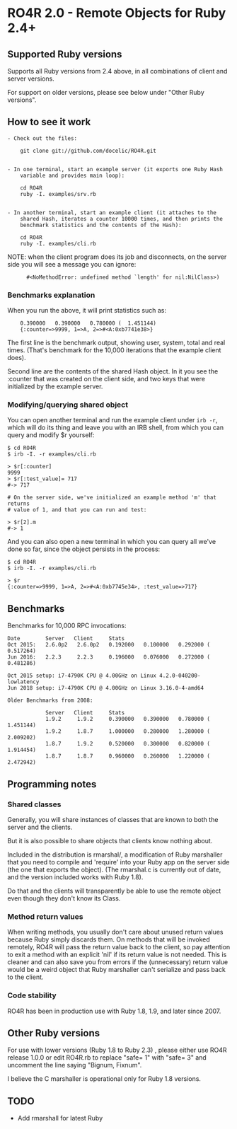 # RO4R 2.0 - Remote Objects for Ruby 2.4+

## Supported Ruby versions

Supports all Ruby versions from 2.4 above, in all combinations of client and server versions.

For support on older versions, please see below under "Other Ruby versions".

## How to see it work

```
- Check out the files:

	git clone git://github.com/docelic/RO4R.git


- In one terminal, start an example server (it exports one Ruby Hash
	variable and provides main loop):

	cd RO4R
	ruby -I. examples/srv.rb


- In another terminal, start an example client (it attaches to the
	shared Hash, iterates a counter 10000 times, and then prints the
	benchmark statistics and the contents of the Hash):

	cd RO4R
	ruby -I. examples/cli.rb
```

NOTE: when the client program does its job and disconnects, on the server
side you will see a message you can ignore:

```
      #<NoMethodError: undefined method `length' for nil:NilClass>)
```

### Benchmarks explanation

When you run the above, it will print statistics such as:

```
    0.390000   0.390000   0.780000 (  1.451144)
    {:counter=>9999, 1=>A, 2=>#<A:0xb7741e38>}
```

The first line is the benchmark output, showing user, system, total
and real times. (That's benchmark for the 10,000 iterations that
the example client does).

Second line are the contents of the shared Hash object. In it you see
the :counter that was created on the client side, and two keys that
were initialized by the example server.

### Modifying/querying shared object

You can open another terminal and run the example client under `irb -r`,
which will do its thing and leave you with an IRB shell, from which
you can query and modify $r yourself:

```
$ cd RO4R
$ irb -I. -r examples/cli.rb

> $r[:counter]
9999
> $r[:test_value]= 717
#-> 717

# On the server side, we've initialized an example method 'm' that returns
# value of 1, and that you can run and test:

> $r[2].m
#-> 1
```
And you can also open a new terminal in which you can query all we've done
so far, since the object persists in the process:

```
$ cd RO4R
$ irb -I. -r examples/cli.rb

> $r
{:counter=>9999, 1=>A, 2=>#<A:0xb7745e34>, :test_value=>717}
```

## Benchmarks

Benchmarks for 10,000 RPC invocations:

```
Date        Server   Client     Stats
Oct 2015:   2.6.0p2   2.6.0p2   0.192000   0.100000   0.292000 (  0.517264)
Jun 2016:   2.2.3     2.2.3     0.196000   0.076000   0.272000 (  0.481286)

Oct 2015 setup: i7-4790K CPU @ 4.00GHz on Linux 4.2.0-040200-lowlatency
Jun 2018 setup: i7-4790K CPU @ 4.00GHz on Linux 3.16.0-4-amd64

Older Benchmarks from 2008:

            Server   Client     Stats
            1.9.2     1.9.2     0.390000   0.390000   0.780000 (  1.451144)
            1.9.2     1.8.7     1.000000   0.280000   1.280000 (  2.009202)
            1.8.7     1.9.2     0.520000   0.300000   0.820000 (  1.914454)
            1.8.7     1.8.7     0.960000   0.260000   1.220000 (  2.472942)
```

## Programming notes

### Shared classes

Generally, you will share instances of classes that are known to both the server and the clients.

But it is also possible to share objects that clients know nothing about.

Included in the distribution is rmarshal/, a modification of
Ruby marshaller that you need to compile and 'require' into
your Ruby app on the server side (the one that exports the object).
(The rmarshal.c is currently out of date, and the version included works with Ruby 1.8).

Do that and the clients will transparently be able to use the remote
object even though they don't know its Class.

### Method return values

When writing methods, you usually don't care about unused return
values because Ruby simply discards them. On methods that will be
invoked remotely, RO4R will pass the return value back to the client,
so pay attention to exit a method with an explicit 'nil' if its return
value is not needed. This is cleaner and can also save you from errors
if the (unnecessary) return value would be a weird object that Ruby
marshaller can't serialize and pass back to the client.

### Code stability

RO4R has been in production use with Ruby 1.8, 1.9, and later since 2007.

## Other Ruby versions

For use with lower versions (Ruby 1.8 to Ruby 2.3) , please either use RO4R release 1.0.0
or edit RO4R.rb to replace "safe= 1" with "safe= 3" and uncomment the line saying
"Bignum, Fixnum".

I believe the C marshaller is operational only for Ruby 1.8 versions.

## TODO

* Add rmarshall for latest Ruby
